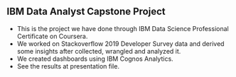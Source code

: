## IBM Data Analyst Capstone Project
* This is the project we have done through IBM Data Science Professional Certificate on Coursera.
* We worked on Stackoverflow 2019 Developer Survey data and derived some insights after collected, wrangled and analyzed it. 
* We created dashboards using IBM Cognos Analytics.
* See the results at presentation file.
